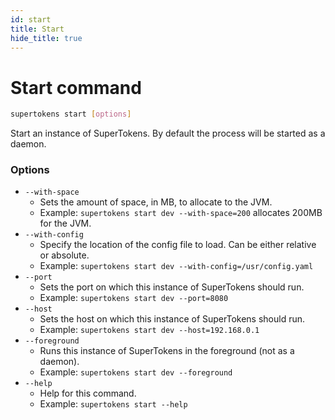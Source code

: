 ```yaml
---
id: start
title: Start
hide_title: true
---
```


<!-- COPY DOCS -->
<!-- ./community/docs/supertokens-core/cli/start.md -->

# Start command

```bash
supertokens start [options]
```
Start an instance of SuperTokens. By default the process will be started as a daemon.

### Options
- ```--with-space```
    - Sets the amount of space, in MB, to allocate to the JVM.
    - Example: ```supertokens start dev --with-space=200``` allocates 200MB for the JVM.
- ```--with-config```
    - Specify the location of the config file to load. Can be either relative or absolute.
    - Example: ```supertokens start dev --with-config=/usr/config.yaml```
- ```--port```
    - Sets the port on which this instance of SuperTokens should run.
    - Example: ```supertokens start dev --port=8080```
- ```--host```
    - Sets the host on which this instance of SuperTokens should run.
    - Example: ```supertokens start dev --host=192.168.0.1```
- ```--foreground```
    - Runs this instance of SuperTokens in the foreground (not as a daemon).
    - Example: ```supertokens start dev --foreground```
- ```--help```
    - Help for this command.
    - Example: ```supertokens start --help```

